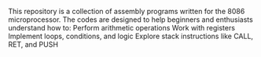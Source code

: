 This repository is a collection of assembly programs written for the 8086 microprocessor. The codes are designed to help beginners and enthusiasts understand how to:
Perform arithmetic operations
Work with registers
Implement loops, conditions, and logic
Explore stack instructions like CALL, RET, and PUSH
